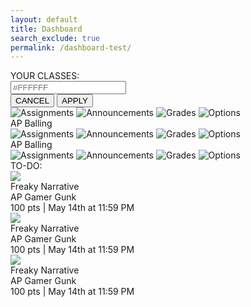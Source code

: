 ```yaml
---
layout: default
title: Dashboard
search_exclude: true
permalink: /dashboard-test/
---
```


<div class="dashboard-container">
    <div class="user-classes">
        <div class="title-container">YOUR CLASSES:</div> <!-- arrgh!! -->
        <div class="class-container">
            <div class="class-row">
                <div class="class-item">
                    <div class="class-options">
                        <div class="colors-row">
                            <div class="color-square"></div>
                            <div class="color-square"></div>
                            <div class="color-square"></div>
                            <div class="color-square"></div>
                            <div class="color-square"></div>
                        </div>
                        <div class="colors-row">
                            <div class="color-square"></div>
                            <div class="color-square"></div>
                            <div class="color-square"></div>
                            <div class="color-square"></div>
                            <div class="color-square"></div>
                        </div>
                        <div class="custom-color">
                            <div class="color-square" id="custom-color-square"></div>
                            <input id="custom-color-input" placeholder="#FFFFFF">
                        </div>
                        <div class="buttons">
                            <button id="cancel">CANCEL</button>
                            <button id="apply">APPLY</button>
                        </div>
                    </div>
                    <div class="class-buttons">
                        <img src="../images/icons/assignment-icon.png" title="Assignments">
                        <img src="../images/icons/speaker-icon.png" title="Announcements">
                        <img src="../images/icons/gradebook-icon.png" title="Grades">
                        <img src="../images/icons/ellipsis-v-icon.png" title="Options">
                    </div>
                </div>
                <div class="class-item">
                    <div class="class-name"><a>AP Balling</a></div>
                    <div class="class-buttons">
                            <img src="../images/icons/assignment-icon.png" title="Assignments">
                            <img src="../images/icons/speaker-icon.png" title="Announcements">
                            <img src="../images/icons/gradebook-icon.png" title="Grades">
                            <img src="../images/icons/ellipsis-v-icon.png" title="Options">
                    </div>
                </div>
                <div class="class-item">
                    <div class="class-name"><a>AP Balling</a></div>
                    <div class="class-buttons">
                        <img src="../images/icons/assignment-icon.png" title="Assignments">
                        <img src="../images/icons/speaker-icon.png" title="Announcements">
                        <img src="../images/icons/gradebook-icon.png" title="Grades">
                        <img src="../images/icons/ellipsis-v-icon.png" title="Options">
                    </div>
                </div>
            </div>
        </div>
    </div>
    <div class="spacer"></div> <!-- blank area to separate -->
    <div class="user-assignments">
        <div class="assignment-dropdown-container">TO-DO:</div>
        <div class="assignment-list-container">
            <div class="assignment-list-item">
                <div class="assignment-icon-container">
                <img src="../images/icons/white-assignment-icon.png">
                </div>
                <div class="assignment-text-container">
                    <div class="assignment-name"><a>Freaky Narrative</a></div>
                    <div class="class-name"><a>AP Gamer Gunk</a></div>
                    <div class="assignment-info">100 pts | May 14th at 11:59 PM</div>
                </div>
            </div>
            <div class="assignment-list-item">
                <div class="assignment-icon-container">
                <img src="../images/icons/white-assignment-icon.png">
                </div>
                <div class="assignment-text-container">
                    <div class="assignment-name"><a>Freaky Narrative</a></div>
                    <div class="class-name"><a>AP Gamer Gunk</a></div>
                    <div class="assignment-info">100 pts | May 14th at 11:59 PM</div>
                </div>
            </div>
            <div class="assignment-list-item">
                <div class="assignment-icon-container">
                <img src="../images/icons/white-assignment-icon.png">
                </div>
                <div class="assignment-text-container">
                    <div class="assignment-name"><a>Freaky Narrative</a></div>
                    <div class="class-name"><a>AP Gamer Gunk</a></div>
                    <div class="assignment-info">100 pts | May 14th at 11:59 PM</div>
                </div>
            </div>
        </div>
    </div>
</div>